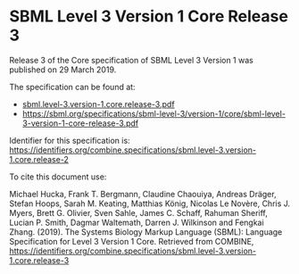 # SBML Level 3 Version 1 Core Release 3

Release 3 of the Core specification of SBML Level 3 Version 1 was published on 29 March 2019. 

The specification can be found at:

* [sbml.level-3.version-1.core.release-3.pdf](./files/sbml.level-3.version-1.core.release-3.pdf)
* https://sbml.org/specifications/sbml-level-3/version-1/core/sbml-level-3-version-1-core-release-3.pdf

Identifier for this specification is: https://identifiers.org/combine.specifications/sbml.level-3.version-1.core.release-2

To cite this document use:

Michael Hucka, Frank T. Bergmann, Claudine Chaouiya, Andreas Dräger, Stefan Hoops, Sarah M. Keating, Matthias König, Nicolas Le Novère, Chris J. Myers, Brett G. Olivier, Sven Sahle, James C. Schaff, Rahuman Sheriff, Lucian P. Smith, Dagmar Waltemath, Darren J. Wilkinson and Fengkai Zhang. (2019). The Systems Biology Markup Language (SBML): Language Specification for Level 3 Version 1 Core. Retrieved from COMBINE, https://identifiers.org/combine.specifications/sbml.level-3.version-1.core.release-3